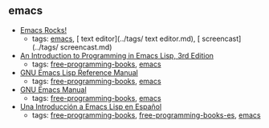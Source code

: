 emacs 
---
* [Emacs Rocks!](http://emacsrocks.com/)
    * tags: [emacs](../tags/emacs.md), [ text editor](../tags/ text editor.md), [ screencast](../tags/ screencast.md)
* [An Introduction to Programming in Emacs Lisp, 3rd Edition](https://www.gnu.org/software/emacs/manual/html_node/eintr/index.html)
    * tags: [free-programming-books](../tags/free-programming-books.md), [emacs](../tags/emacs.md)
* [GNU Emacs Lisp Reference Manual](http://www.gnu.org/software/emacs/manual/elisp.html)
    * tags: [free-programming-books](../tags/free-programming-books.md), [emacs](../tags/emacs.md)
* [GNU Emacs Manual](https://www.gnu.org/software/emacs/manual/pdf/emacs.pdf)
    * tags: [free-programming-books](../tags/free-programming-books.md), [emacs](../tags/emacs.md)
* [Una Introducción a Emacs Lisp en Español](http://savannah.nongnu.org/git/?group=elisp-es)
    * tags: [free-programming-books](../tags/free-programming-books.md), [free-programming-books-es](../tags/free-programming-books-es.md), [emacs](../tags/emacs.md)
